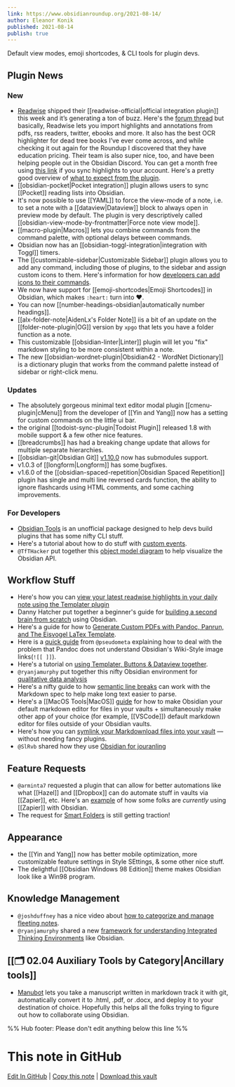 ```yaml
---
link: https://www.obsidianroundup.org/2021-08-14/
author: Eleanor Konik
published: 2021-08-14
publish: true
---
```



Default view modes, emoji shortcodes, & CLI tools for plugin devs.

## Plugin News

### New

- [Readwise](https://readwise.io/i/ac9) shipped their [[readwise-official|official integration plugin]] this week and it’s generating a ton of buzz. Here's the [forum thread](https://forum.obsidian.md/t/the-official-readwise-obsidian-integration-has-launched/22311/5) but basically, Readwise lets you import highlights and annotations from pdfs, rss readers, twitter, ebooks and more. It also has the best OCR highlighter for dead tree books I’ve ever come across, and while checking it out again for the Roundup I discovered that they have education pricing. Their team is also super nice, too, and have been helping people out in the Obsidian Discord. You can get a month free using [this link](https://readwise.io/i/ac9) if you sync highlights to your account. Here's a pretty good overview of [what to expect from the plugin](https://medium.com/@benenewton/first-look-at-the-official-readwise-obsidian-plugin-5d553c0d0521).
- [[obsidian-pocket|Pocket integration]] plugin allows users to sync [[Pocket]] reading lists into Obsidian.
- It's now possible to use [[YAML]] to force the view-mode of a note, i.e. to set a note with a [[dataview|Dataview]] block to always open in preview mode by default. The plugin is very descriptively called [[obsidian-view-mode-by-frontmatter|Force note view mode]].
- [[macro-plugin|Macros]] lets you combine commands from the command palette, with optional delays between commands.
- Obsidian now has an [[obsidian-toggl-integration|integration with Toggl]] timers.
- The [[customizable-sidebar|Customizable Sidebar]] plugin allows you to add any command, including those of plugins, to the sidebar and assign custom icons to them. Here's information for how [developers can add icons to their commands](http://discordapp.com/channels/686053708261228577/840286264964022302/875393424918999081).
- We now have support for [[emoji-shortcodes|Emoji Shortcodes]] in Obsidian, which makes `:heart:` turn into ❤️.
- You can now [[number-headings-obsidian|automatically number headings]].
- [[alx-folder-note|AidenLx's Folder Note]] iis a bit of an update on the [[folder-note-plugin|OG]] version by `xpgo` that lets you have a folder function as a note.
- This customizable [[obsidian-linter|Linter]] plugin will let you "fix" markdown styling to be more consistent within a note.
- The new [[obsidian-wordnet-plugin|Obsidian42 - WordNet Dictionary]] is a dictionary plugin that works from the command palette instead of sidebar or right-click menu.

### Updates

- The absolutely gorgeous minimal text editor modal plugin [[cmenu-plugin|cMenu]] from the developer of [[Yin and Yang]] now has a setting for custom commands on the little ui bar.
- the original [[todoist-sync-plugin|Todoist Plugin]] released 1.8 with mobile support & a few other nice features.
- [[breadcrumbs]] has had a breaking change update that allows for multiple separate hierarchies.
- [[obsidian-git|Obsidian Git]] [v1.10.0](https://github.com/denolehov/obsidian-git/releases/tag/1.10.0) now has submodules support.
- v1.0.3 of [[longform|Longform]] has some bugfixes.
- v1.6.0 of the [[obsidian-spaced-repetition|Obsidian Spaced Repetition]] plugin has single and multi line reversed cards function, the ability to ignore flashcards using HTML comments, and some caching improvements.

### For Developers

- [Obsidian Tools](https://github.com/obsidian-tools/obsidian-tools) is an unofficial package designed to help devs build plugins that has some nifty CLI stuff.
- Here's a tutorial about how to do stuff with [custom events](https://shbgm.ca/obsidian/docs/plugin-development/custom-events).
- `@TfTHacker` put together this [object model diagram](https://twitter.com/TfTHacker/status/1424051711220625409) to help visualize the Obsidian API.

## Workflow Stuff

- Here's how you can [view your latest readwise highlights in your daily note using the Templater plugin](https://medium.com/@benenewton/how-i-view-my-latest-readwise-highlights-in-my-obsidian-daily-note-3d321dd6ed07)
- Danny Hatcher put together a beginner's guide for [building a second brain from scratch](https://www.youtube.com/watch?v=njibNuFQwjw) using Obsidian.
- Here's a guide for how to [Generate Custom PDFs with Pandoc, Panrun, and The Eisvogel LaTex Template](https://forum.obsidian.md/t/generate-custom-pdfs-with-pandoc-panrun-and-the-eisvogel-latex-template/22237/).
- Here is a [quick guide](https://gist.github.com/chrisgrieser/4f64b0fc656480ea707d2b45a03acdc0) from `@pseudometa` explaining how to deal with the problem that Pandoc does not understand Obsidian's Wiki-Style image links(`![[ ]]`).
- Here's a tutorial on [using Templater, Buttons & Dataview together](https://shbgm.ca/obsidian/docs/insert-dataview-table).
- `@ryanjamurphy` put together this nifty Obsidian environment for [qualitative data analysis](https://axle.design/an-integrated-qualitative-analysis-environment-with-obsidian)
- Here's a nifty guide to how [semantic line breaks](https://sembr.org/) can work with the Markdown spec to help make long text easier to parse.
- Here's a [[MacOS Tools|MacOS]] [guide](https://forum.obsidian.md/t/make-obsidian-a-default-app-for-markdown-files-on-macos/22260) for how to make Obsidian your default markdown editor for files in your vaults + simultaneously make other app of your choice (for example, [[VSCode]]) default markdown editor for files outside of your Obsidian vaults.
- Here's how you can [symlink your Markdownload files into your vault](https://forum.obsidian.md/t/markdownload-markdown-web-clipper/173/121) — without needing fancy plugins.
- `@SlRvb` shared how they use [Obsidian for jouranling](https://forum.obsidian.md/t/slrvbs-journaling-setup/22346)

## Feature Requests

- `@arminta7` requested a plugin that can allow for better automations like what [[Hazel]] and [[Dropbox]] can do automate stuff in vaults via [[Zapier]], etc. Here's an [example](https://twitter.com/hstagner/status/1401175949987753986) of how some folks are _currently_ using [[Zapier]] with Obsidian.
- The request for [Smart Folders](https://forum.obsidian.md/t/smart-folders-notes-can-sort-automatically-to-chosen-folders-based-on-tags/4342/14) is still getting traction!

## Appearance

- the [[Yin and Yang]] now has better mobile optimization, more customizable feature settings in Style SEttings, & some other nice stuff.
- The delightful [[Obsidian Windows 98 Edition]] theme makes Obsidian look like a Win98 program.

## Knowledge Management

- `@joshduffney` has a nice video about [how to categorize and manage fleeting notes](https://www.youtube.com/watch?v=cvYitBS1yOY).
- `@ryanjamurphy` shared a new [framework for understanding Integrated Thinking Environments](https://axle.design/obsidian-roam-and-the-rise-of-integrated-thinking-environments%E2%80%94what-they-are-what-they-do-and-what-s) like Obsidian.

## [[🗂️ 02.04 Auxiliary Tools by Category|Ancillary tools]]

- [Manubot](https://manubot.org/) lets you take a manuscript written in markdown track it with git, automatically convert it to .html, .pdf, or .docx, and deploy it to your destination of choice. Hopefully this helps all the folks trying to figure out how to collaborate using Obsidian.

%% Hub footer: Please don't edit anything below this line %%

# This note in GitHub

<span class="git-footer">[Edit In GitHub](https://github.dev/obsidian-community/obsidian-hub/blob/main/01%20-%20Community/Obsidian%20Roundup/2021.08.14.md "git-hub-edit-note") | [Copy this note](https://raw.githubusercontent.com/obsidian-community/obsidian-hub/main/01%20-%20Community/Obsidian%20Roundup/2021.08.14.md "git-hub-copy-note") | [Download this vault](https://github.com/obsidian-community/obsidian-hub/archive/refs/heads/main.zip "git-hub-download-vault") </span>
